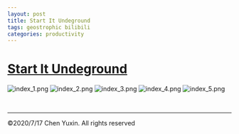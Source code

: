 ```yaml
---
layout: post
title: Start It Undeground
tags: geostrophic bilibili
categories: productivity
---
```


# [Start It Undeground](https://www.bilibili.com/video/BV1AA411v7y5/)

![index_1.png](https://i.loli.net/2020/07/18/ST1WtfDgViH7Xq4.png)
![index_2.png](https://i.loli.net/2020/07/18/GVaPtkvxlXmiwNz.png)
![index_3.png](https://i.loli.net/2020/07/18/jbfaKxC25NGdrH7.png)
![index_4.png](https://i.loli.net/2020/07/18/i4eDsHhQICgMSBU.png)
![index_5.png](https://i.loli.net/2020/07/18/UDAXPzWuOJaEjQL.png)

<br/>

---

&copy;2020/7/17 Chen Yuxin. All rights reserved

